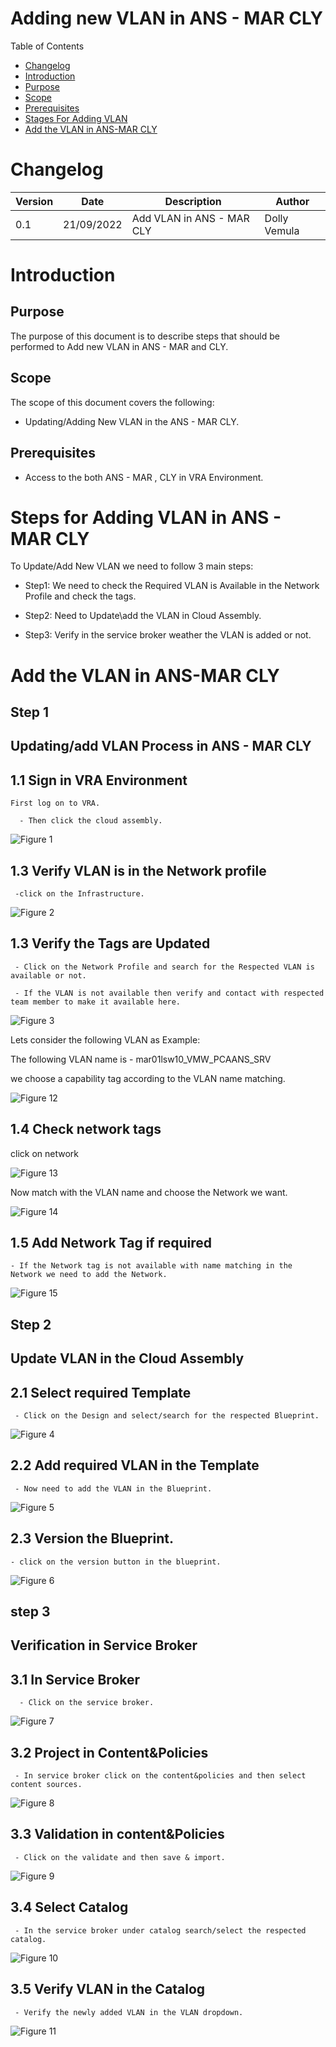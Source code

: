 # Adding new VLAN in ANS - MAR CLY

Table of Contents
- [Changelog](#Changelog)
- [Introduction](#Introduction)
- [Purpose](#Purpose)
- [Scope](#Scope)
- [Prerequisites](#Prerequisites)
- [Stages For Adding VLAN](#Stages-For-Adding-Puppet-Roles)
- [Add the VLAN in ANS-MAR CLY](#Add-the-VLAN-in-ANS-MAR-CLY)

# Changelog
  
| Version | Date       | Description              | Author       |
| ------- | ---------- | ------------------------ | --------------- |
|  0.1    | 21/09/2022 |   Add VLAN in ANS - MAR CLY           | Dolly Vemula |

# Introduction

## Purpose

The purpose of this document is to describe steps that should be performed to Add new VLAN in ANS - MAR and CLY.

## Scope

The scope of this document covers the following:

  - Updating/Adding New VLAN in the ANS - MAR CLY.

## Prerequisites
    
  -  Access to the both ANS - MAR , CLY in VRA Environment.
     
# Steps for Adding VLAN in ANS - MAR CLY

To Update/Add New VLAN we need to follow 3 main steps:

   - Step1:  We need to check the Required VLAN is Available in the Network Profile and check the tags.

   - Step2: Need to Update\add the VLAN in Cloud Assembly.

   - Step3: Verify in the service broker weather the VLAN is added or not.
 
# Add the VLAN in ANS-MAR CLY

## Step 1

## Updating/add VLAN Process in ANS - MAR CLY

  ## 1.1 Sign in VRA Environment
 
    First log on to VRA.

      - Then click the cloud assembly.

![Figure 1](Pic1.png)

  ## 1.3 Verify VLAN is in the Network profile

     -click on the Infrastructure.

![Figure 2](Pic2.png)

  ## 1.3 Verify the Tags are Updated

     - Click on the Network Profile and search for the Respected VLAN is available or not.
     
     - If the VLAN is not available then verify and contact with respected team member to make it available here.

![Figure 3](Pic3.png)

Lets consider the following VLAN as Example:

The following VLAN name is - mar01lsw10_VMW_PCAANS_SRV 

we choose a capability tag according to the VLAN name matching. 

![Figure 12](Pic12.png)

 ## 1.4 Check network tags  
     
click on network
     
![Figure 13](Pic13.png)

Now match with the VLAN name and choose the Network we want.

![Figure 14](Pic15.png)

## 1.5 Add Network Tag if required

    - If the Network tag is not available with name matching in the Network we need to add the Network.
    
![Figure 15](Pic16.PNG)

## Step 2

## Update VLAN in the Cloud Assembly

   ## 2.1 Select required Template

     - Click on the Design and select/search for the respected Blueprint.

![Figure 4](Pic4.png)
   
   ## 2.2 Add required VLAN  in the Template

     - Now need to add the VLAN in the Blueprint.

![Figure 5](Pic5.png)
 
   ## 2.3 Version the Blueprint.

    - click on the version button in the blueprint.
   
![Figure 6](Pic6.png)
   
## step 3

## Verification in Service Broker

  ## 3.1 In Service Broker

      - Click on the service broker.

![Figure 7](Pic7.png)
         
  ## 3.2 Project in Content&Policies

     - In service broker click on the content&policies and then select content sources.

![Figure 8](Pic8.png)
         
  ## 3.3 Validation in content&Policies

     - Click on the validate and then save & import.

![Figure 9](Pic9.png)

  ## 3.4 Select Catalog 

     - In the service broker under catalog search/select the respected catalog.

![Figure 10](Pic14.PNG)

  ## 3.5 Verify VLAN in the Catalog

     - Verify the newly added VLAN in the VLAN dropdown.

![Figure 11](Pic11.png)


